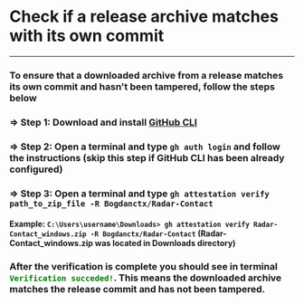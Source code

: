 # Check if a release archive matches with its own commit

---

###  To ensure that a downloaded archive from a release matches its own commit and hasn't been tampered, follow the steps below

### => Step 1: Download and install [GitHub CLI](https://cli.github.com/)
### => Step 2: Open a terminal and type ``gh auth login`` and follow the instructions (skip this step if GitHub CLI has been already configured)
### => Step 3: Open a terminal and type `gh attestation verify path_to_zip_file -R Bogdanctx/Radar-Contact`

#### Example: ``C:\Users\username\Downloads> gh attestation verify Radar-Contact_windows.zip -R Bogdanctx/Radar-Contact`` (Radar-Contact_windows.zip was located in Downloads directory)

### After the verification is complete you should see in terminal <code style="color: green">Verification succeded!</code>. This means the downloaded archive matches the release commit and has not been tampered.
